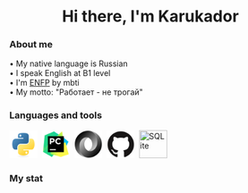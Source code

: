 <div id="header" align="center">
    <h1>Hi there, I'm  Karukador </h1>
</div>

### About me
• My native language is Russian  
• I speak English at B1 level  
• I'm [ENFP](https://www.16personalities.com/ru/lichnost-enfp) by mbti  
• My motto: "Работает - не трогай"

### Languages and tools

<img src="https://github.com/devicons/devicon/blob/master/icons/python/python-original.svg" title="python" width="50" height="50"/>&nbsp;
<img src="https://github.com/devicons/devicon/blob/master/icons/pycharm/pycharm-original.svg" title="pycharm" width="50" height="50"/>&nbsp;
<img src="https://github.com/devicons/devicon/blob/master/icons/json/json-original.svg" title="json" width="50" height="50"/>&nbsp;
<img src="https://github.com/devicons/devicon/blob/master/icons/github/github-original.svg" title="github" width="50" height="50"/>&nbsp;
<img src="https://camo.githubusercontent.com/64c0ae22bfc2b5db9ddb300280afe1f8672edcf457b494d17dc06fd63a5c0665/68747470733a2f2f63646e2e6a7364656c6976722e6e65742f67682f64657669636f6e732f64657669636f6e2f69636f6e732f73716c6974652f73716c6974652d6f726967696e616c2e737667" title="SQLite" width="50" height="50"/>&nbsp;
### My stat

<div id="stat" align="center">
    <img src="https://github-profile-summary-cards.vercel.app/api/cards/profile-details?username=karukador&theme=github_dark" alt=""/>
    <img src="https://github-profile-summary-cards.vercel.app/api/cards/most-commit-language?username=karukador&theme=github_dark" alt=""/>
     <img src="https://github-readme-stats.vercel.app/api?username=karukador&show_icons=true&theme=radical" alt=""/>
</div>





